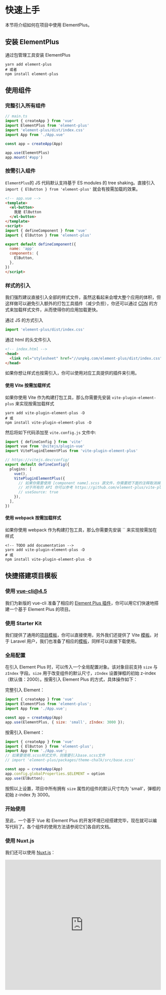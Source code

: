 # 快速上手

本节将介绍如何在项目中使用 ElementPlus。

## 安装 ElementPlus
通过包管理工具安装 ElementPlus
```shell
yarn add element-plus
# 或者
npm install element-plus
```
## 使用组件

### 完整引入所有组件

```typescript
// main.ts
import { createApp } from 'vue'
import ElementPlus from 'element-plus'
import 'element-plus/dist/index.css'
import App from './App.vue'

const app = createApp(App)

app.use(ElementPlus)
app.mount('#app')
```

### 按需引入组件

`ElementPlus`的 JS 代码默认支持基于 ES modules 的 tree shaking。直接引入 `import { ElButton } from 'element-plus'` 就会有按需加载的效果。

```html
<!-- app.vue -->
<template>
  <el-button>
    我是 ElButton
  </el-button>
</template>
<script>
import { defineComponent } from 'vue'
import { ElButton } from 'element-plus'

export default defineComponent({
  name: 'app'
  components: {
    ElButton,
  },
})
</script>
```

### 样式的引入
我们强烈建议直接引入全部的样式文件，虽然这看起来会增大整个应用的体积，但这样做可以避免引入额外的打包工具插件（减少负担），你还可以通过 [CDN](https://www.cloudflare.com/learning/cdn/what-is-a-cdn/) 的方式来加载样式文件，从而使得你的应用加载更快。

通过 JS 的方式引入
```typescript
import 'element-plus/dist/index.css'
```

通过 html 的头文件引入
```html
<!-- index.html -->
<head>
  <link rel="stylesheet" href="//unpkg.com/element-plus/dist/index.css">
</head>
```


如果你想让样式也按需引入，你可以使用对应工具提供的插件来引用。

#### 使用 Vite 按需加载样式

如果你使用 Vite 作为构建打包工具，那么你需要先安装 `vite-plugin-element-plus` 来实现按需加载样式

```shell
yarn add vite-plugin-element-plus -D
# 或
npm install vite-plugin-element-plus -D
```

然后将如下代码添加至 `vite.config.js` 文件中:

```typescript
import { defineConfig } from 'vite'
import vue from '@vitejs/plugin-vue'
import VitePluginElementPlus from 'vite-plugin-element-plus'

// https://vitejs.dev/config/
export default defineConfig({
  plugins: [
    vue(),
    VitePluginElementPlus({
      // 如果你需要使用 [component name].scss 源文件，你需要把下面的注释取消掉。
      // 对于所有的 API 你可以参考 https://github.com/element-plus/vite-plugin-element-plus 的文档注释
      // useSource: true
    }),
  ],
})

```

#### 使用 webpack 按需加载样式

如果你使用 webpack 作为构建打包工具，那么你需要先安装 `` 来实现按需加在样式

```shell
<!-- TODO add documentation -->
yarn add vite-plugin-element-plus -D
# 或
npm install vite-plugin-element-plus -D
```

## 快捷搭建项目模板
### 使用 vue-cli@4.5

我们为新版的 vue-cli 准备了相应的 [Element Plus 插件](https://github.com/element-plus/vue-cli-plugin-element-plus)，你可以用它们快速地搭建一个基于 Element Plus 的项目。

### 使用 Starter Kit

我们提供了通用的[项目模板](https://github.com/element-plus/element-plus-starter)，你可以直接使用，另外我们还提供了 Vite [模板](https://github.com/element-plus/element-plus-vite-starter)。对于 Laravel 用户，我们也准备了相应的[模板](https://github.com/element-plus/element-plus-in-laravel-starter)，同样可以直接下载使用。

### 全局配置

在引入 Element Plus 时，可以传入一个全局配置对象。该对象目前支持 `size` 与 `zIndex` 字段。`size` 用于改变组件的默认尺寸，`zIndex` 设置弹框的初始 z-index（默认值：2000）。按需引入 Element Plus 的方式，具体操作如下：

完整引入 Element：

```js
import { createApp } from 'vue'
import ElementPlus from 'element-plus';
import App from './App.vue';

const app = createApp(App)
app.use(ElementPlus, { size: 'small', zIndex: 3000 });
```

按需引入 Element：

```js
import { createApp } from 'vue'
import { ElButton } from 'element-plus';
import App from './App.vue';
// 如果要使用.scss样式文件，则需要引入base.scss文件
// import 'element-plus/packages/theme-chalk/src/base.scss'

const app = createApp(App)
app.config.globalProperties.$ELEMENT = option
app.use(ElButton);
```

按照以上设置，项目中所有拥有 `size` 属性的组件的默认尺寸均为 'small'，弹框的初始 z-index 为 3000。

### 开始使用

至此，一个基于 Vue 和 Element Plus 的开发环境已经搭建完毕，现在就可以编写代码了。各个组件的使用方法请参阅它们各自的文档。

### 使用 Nuxt.js

我们还可以使用 [Nuxt.js](https://nuxtjs.org)：

<div class="glitch-embed-wrap" style="height: 420px; width: 100%;">
  <iframe src="https://glitch.com/embed/#!/embed/nuxt-with-element?path=nuxt.config.js&previewSize=0&attributionHidden=true" alt="nuxt-with-element on glitch" style="height: 100%; width: 100%; border: 0;"></iframe>
</div>
